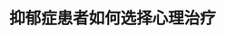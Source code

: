 ---
title: 抑郁症患者如何选择心理治疗
tags: [孤独, ASD, 孤独症, AS]
color: secondary
description: 重度抑郁症或病情还处在不稳定的状态则建议首选药物治疗，病情稳定后开始联合心理治疗
external_url: http://mp.weixin.qq.com/s?__biz=MzIyMzgyMjY5NQ==&amp;mid=2247484140&amp;idx=1&amp;sn=4e9889b21d7d8200e4ac3a8ede579d2a&amp;chksm=e81914e4df6e9df2dcafe1b62dd6cae78124228c404b669f23e9289266bfaeebd4cd9d91966b&amp;scene=27#wechat_redirect
---
